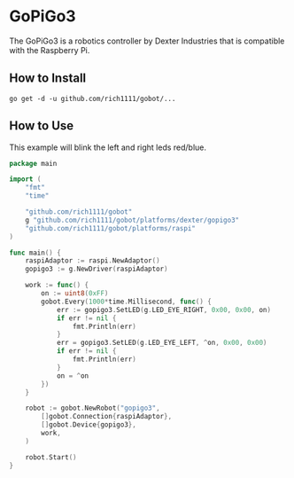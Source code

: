 # GoPiGo3

The GoPiGo3 is a robotics controller by Dexter Industries that is compatible with the Raspberry Pi.

## How to Install

```
go get -d -u github.com/rich1111/gobot/...
```

## How to Use
This example will blink the left and right leds red/blue.

```go
package main

import (
	"fmt"
	"time"

	"github.com/rich1111/gobot"
	g "github.com/rich1111/gobot/platforms/dexter/gopigo3"
	"github.com/rich1111/gobot/platforms/raspi"
)

func main() {
	raspiAdaptor := raspi.NewAdaptor()
	gopigo3 := g.NewDriver(raspiAdaptor)

	work := func() {
		on := uint8(0xFF)
		gobot.Every(1000*time.Millisecond, func() {
			err := gopigo3.SetLED(g.LED_EYE_RIGHT, 0x00, 0x00, on)
			if err != nil {
				fmt.Println(err)
			}
			err = gopigo3.SetLED(g.LED_EYE_LEFT, ^on, 0x00, 0x00)
			if err != nil {
				fmt.Println(err)
			}
			on = ^on
		})
	}

	robot := gobot.NewRobot("gopigo3",
		[]gobot.Connection{raspiAdaptor},
		[]gobot.Device{gopigo3},
		work,
	)

	robot.Start()
}
```